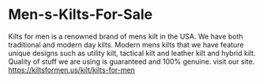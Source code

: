 # Men-s-Kilts-For-Sale
Kilts for men is a renowned brand of mens kilt in the USA. We have both traditional and modern day kilts. Modern mens kilts that we have feature unique designs such as utility kilt, tactical kilt and leather kilt and hybrid kilt. Quality of stuff we are using is guaranteed and 100% genuine. visit our site. https://kiltsformen.us/kilt/kilts-for-men
